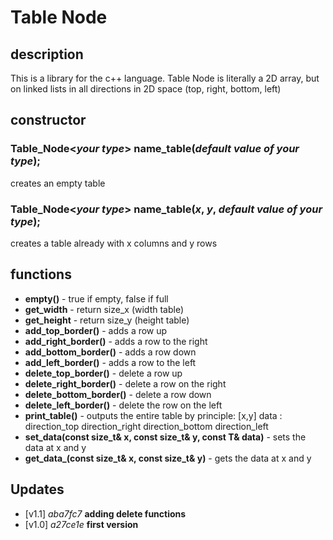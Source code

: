 # Table Node

## description

This is a library for the c++ language. Table Node is literally a 2D array, but on linked lists in all directions in 2D space (top, right, bottom, left)

## constructor

### Table_Node<*your type*> name_table(*default value of your type*);
creates an empty table

### Table_Node<*your type*> name_table(*x*, *y*, *default value of your type*);
creates a table already with x columns and y rows

## functions

- **empty()** - true if empty, false if full
- **get_width** - return size_x (width table)
- **get_height** - return size_y (height table)
- **add_top_border()** - adds a row up
- **add_right_border()** - adds a row to the right
- **add_bottom_border()** - adds a row down
- **add_left_border()** - adds a row to the left
- **delete_top_border()** - delete a row up
- **delete_right_border()** - delete a row on the right
- **delete_bottom_border()** - delete a row down
- **delete_left_border()** - delete the row on the left
- **print_table()** - outputs the entire table by principle: [x,y] data : direction_top direction_right direction_bottom direction_left
- **set_data(const size_t& x, const size_t& y, const T& data)** - sets the data at x and y
- **get_data_(const size_t& x, const size_t& y)** - gets the data at x and y

## Updates

- [v1.1] *aba7fc7* **adding delete functions**
- [v1.0] *a27ce1e* **first version**